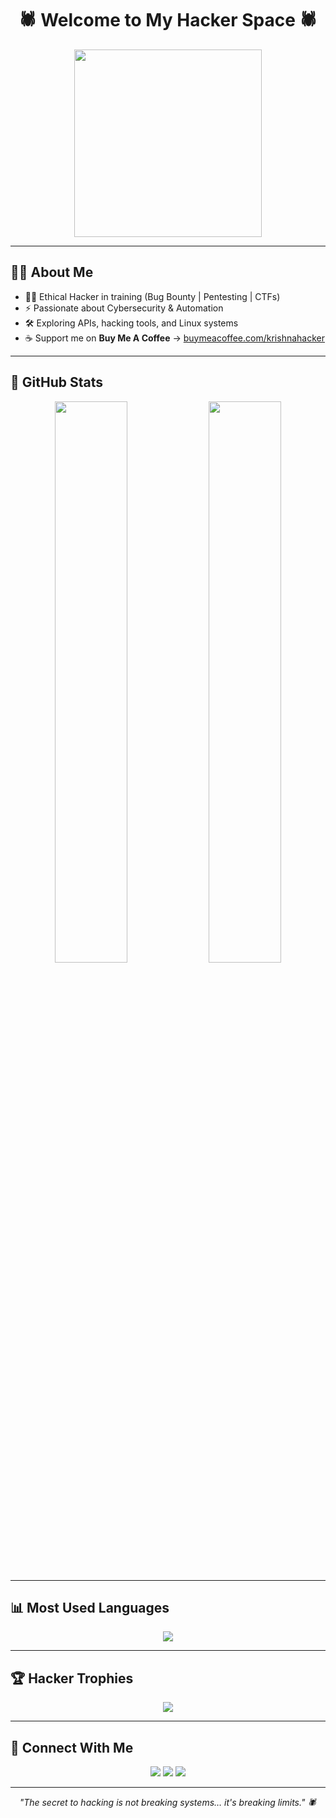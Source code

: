 <!-- 🔥 Welcome Banner -->
<h1 align="center">🕷️ Welcome to My Hacker Space 🕷️</h1>
<p align="center">
  <img src="https://tse1.mm.bing.net/th/id/OIP.mIw1g2a9XfB20QuwDA8eUgHaHa?cb=thfvnext&rs=1&pid=ImgDetMain&o=7&rm=3" width="300px">
</p>

---

<!-- 🧑‍💻 About Me -->
## 🧑‍💻 About Me
- 👨‍💻 Ethical Hacker in training (Bug Bounty | Pentesting | CTFs)  
- ⚡ Passionate about Cybersecurity & Automation  
- 🛠️ Exploring APIs, hacking tools, and Linux systems  
- ☕ Support me on **Buy Me A Coffee** → [buymeacoffee.com/krishnahacker](https://buymeacoffee.com/krishnahacker)  

---

<!-- 🚀 GitHub Stats -->
## 🚀 GitHub Stats
<p align="center">
  <img src="https://github-readme-stats.vercel.app/api?username=Krishna-hacker-venom&show_icons=true&theme=radical&hide_border=true" width="48%" />
  <img src="https://github-readme-streak-stats.herokuapp.com/?user=Krishna-hacker-venom&theme=radical&hide_border=true" width="48%" />
</p>

---

<!-- 📊 Languages -->
## 📊 Most Used Languages
<p align="center">
  <img src="https://github-readme-stats.vercel.app/api/top-langs/?username=Krishna-hacker-venom&layout=compact&theme=radical&hide_border=true" />
</p>



---

<!-- 🏆 Trophies -->
## 🏆 Hacker Trophies
<p align="center">
  <img src="https://github-profile-trophy.vercel.app/?username=Krishna-hacker-venom&theme=matrix&no-frame=true&margin-w=15&margin-h=15" />
</p>

---

<!-- 🔗 Connect -->
## 🔗 Connect With Me
<p align="center">
  <a href="https://github.com/Krishna-hacker-venom"><img src="https://img.shields.io/badge/GitHub-000000?style=for-the-badge&logo=github&logoColor=white"></a>
  <a href="https://wakatime.com/@krishnahacker"><img src="https://img.shields.io/badge/WakaTime-000000?style=for-the-badge&logo=wakatime&logoColor=blue"></a>
  <a href="https://buymeacoffee.com/krishnahacker"><img src="https://img.shields.io/badge/☕ Buy_Me_A_Coffee-yellow?style=for-the-badge"></a>
</p>

---

<!-- 🕷️ Venom Quote -->
<p align="center">
  <i>"The secret to hacking is not breaking systems… it's breaking limits." 🕷️</i>
</p>
